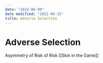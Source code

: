 ```yaml
---
date: "2022-06-09"
date modified: "2022-06-15"
title: Adverse Selection
---
```


# Adverse Selection
Asymmetry of Risk of Risk
[[Skin in the Game]]
